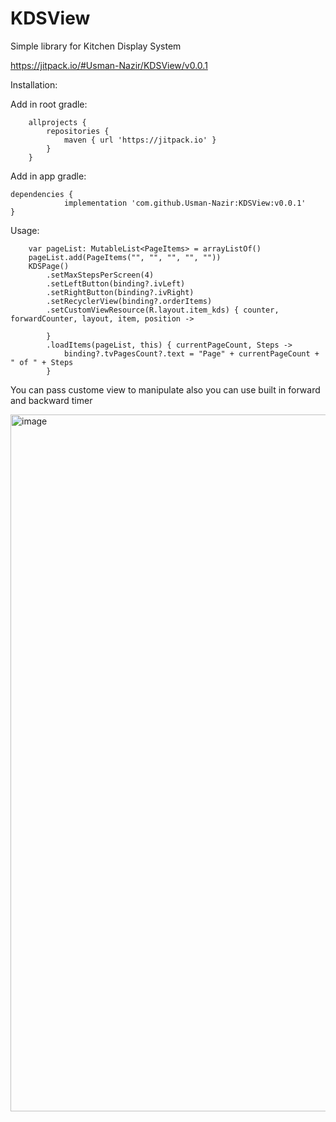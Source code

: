 # KDSView
Simple library for Kitchen Display System

https://jitpack.io/#Usman-Nazir/KDSView/v0.0.1

Installation:

Add in root gradle:

        allprojects {
	        repositories {
		        maven { url 'https://jitpack.io' }
	        }
        }
        
Add in app gradle:


	dependencies {
                implementation 'com.github.Usman-Nazir:KDSView:v0.0.1'
	}



Usage:

        var pageList: MutableList<PageItems> = arrayListOf()
        pageList.add(PageItems("", "", "", "", ""))
        KDSPage()
            .setMaxStepsPerScreen(4)
            .setLeftButton(binding?.ivLeft)
            .setRightButton(binding?.ivRight)
            .setRecyclerView(binding?.orderItems)
            .setCustomViewResource(R.layout.item_kds) { counter, forwardCounter, layout, item, position ->

            }
            .loadItems(pageList, this) { currentPageCount, Steps ->
                binding?.tvPagesCount?.text = "Page" + currentPageCount + " of " + Steps
            }

You can pass custome view to manipulate also you can use built in forward and backward timer

<img width="1115" alt="image" src="https://user-images.githubusercontent.com/23031447/159347674-85fcd50f-34fe-440b-98fc-4b8ad7d1508e.png">
